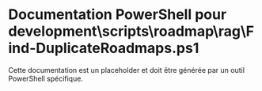 # Documentation PowerShell pour development\scripts\roadmap\rag\Find-DuplicateRoadmaps.ps1

Cette documentation est un placeholder et doit être générée par un outil PowerShell spécifique.

